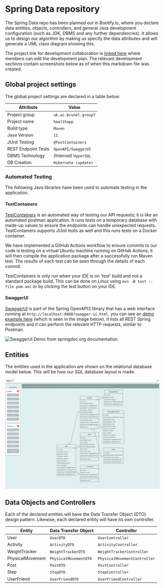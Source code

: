 # Spring Data repository

The Spring Data repo has been planned out in Bootify.io, where you declare data entities, objects, controllers, and general Java development configuration (such as JDK, DBMS and any further dependencies). It allows us to design our algorithm by making us specify the data attributes and will generate a UML class diagram showing this.

The project link for development collaboration is [linked here](https://bootify.io/app/B4VZDWFTBX9M) where members can edit the development plan. The relevant development sections contain screenshots below as of when this markdown file was created.

## Global project settings

The global project settings are declared in a table below:

| Attribute | Value |
|--|--|
| Project group | `uk.ac.brunel.group7` |
| Project name | `healthapp` |
| Build type | `Maven` |
| Java Version | `11` |
| JUnit Testing | `@TestContainers` |
| REST Endpoint Tests | `OpenAPI/SwaggerUI` |
| DBMS Technology | *(Internal)* `HyperSQL` |
| DB Creation | `Hibernate (update)` |

### Automated Testing
The following Java libraries have been used to automate testing in the application.

#### TestContainers
[TestContainers](https://www.testcontainers.org/) is an automated way of testing our API requests; it is like an automated postman application. It runs tests on a temporary database with made-up values to ensure the endpoints can handle unexpected requests. TestContainers supports JUnit tests as well and this runs tests on a Docker container.

We have implemented a GitHub Actions workflow to ensure commits to our code is testing on a virtual Ubuntu machine running on GitHub Actions, it will then compile the application package after a successfully run Maven test. The results of each test can be seen through the details of each commit.

TestContainers is only run when your IDE is on 'test' build and not a standard package build. This can be done on Linux using `mvn -B test --file pom.xml` or by clicking the test button on your IDE.

#### SwaggerUI
[SwaggerUI](https://springdoc.org/) is part of the Spring OpenAPI3 library that has a web interface running at `http://localhost:8080/swagger-ui.html`, you can see an [demo example here](http://158.101.164.60:8081/swagger-ui/index.html?configUrl=/v3/api-docs/swagger-config) (which is seen in the image below). It lists all REST Spring endpoints and it can perform the relevant HTTP requests, similar to Postman.

![SwaggerUI Demo from springdoc.org documentation](https://springdoc.org/images/pets.png)

## Entities

The entities used in the application are shown on the relational database model below. This will be how our SQL database layout is made.

![Relational database model](SPRINGDATA.assets/DatabaseModel.png)

## Data Objects and Controllers

Each of the declared entities will have the Data Transfer Object (DTO) design pattern. Likewise, each declared entity will have its own controller.

| Entity | Data Transfer Object | Controller |
|--|--|--|
| User | `UserDTO` | `UserController` |
| Activity | `ActivityDTO` | `ActivityController` |
| WeightTracker | `WeightTrackerDTO` | `WeightTrackerController` |
| PhysicalMovement | `PhysicalMovementDTO` | `PhysicalMovementController` |
| Post | `PostDTO` | `PostController` |
| Step | `StepDTO` | `StepController` |
| UserFriend | `UserFriendDTO` | `UserFriendController` |
